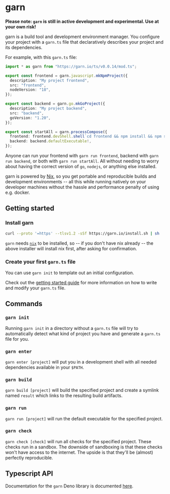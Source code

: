 # garn

**Please note: `garn` is still in active development and experimental. Use at your own risk!**

garn is a build tool and development environment manager. You configure your
project with a `garn.ts` file that declaratively describes your project and its
dependencies.

For example, with this `garn.ts` file:

```typescript
import * as garn from "https://garn.io/ts/v0.0.14/mod.ts";

export const frontend = garn.javascript.mkNpmProject({
  description: "My project frontend",
  src: "frontend",
  nodeVersion: "18",
});

export const backend = garn.go.mkGoProject({
  description: "My project backend",
  src: "backend",
  goVersion: "1.20",
});

export const startAll = garn.processCompose({
  frontend: frontend.devShell.shell`cd frontend && npm install && npm start`,
  backend: backend.defaultExecutable!,
});
```

Anyone can run your frontend with `garn run frontend`, backend with `garn run
backend`, or both with `garn run startAll`. All without needing to worry about
having the correct version of `go`, `nodejs`, or anything else installed.

garn is powered by [Nix](https://nixos.org/), so you get portable and
reproducible builds and development environments -- all this while running
natively on your developer machines without the hassle and performance penalty
of using e.g. docker.

## Getting started

### Install garn

```bash
curl --proto '=https' --tlsv1.2 -sSf https://garn.io/install.sh | sh
```

`garn` needs [`nix`](https://nixos.org/) to be installed, so -- if you don't
have nix already -- the above installer will install nix first, after asking
for confirmation.

### Create your first `garn.ts` file

You can use `garn init` to template out an initial configuration.

Check out the [getting started guide](https://garn.io/docs/getting_started) for
more information on how to write and modify your `garn.ts` file.

## Commands

### `garn init`

Running `garn init` in a directory without a `garn.ts` file will try to
automatically detect what kind of project you have and generate a `garn.ts`
file for you.

### `garn enter`

`garn enter [project]` will put you in a development shell with all needed
dependencies available in your `$PATH`.

### `garn build`

`garn build [project]` will build the specified project and create a symlink
named `result` which links to the resulting build artifacts.

### `garn run`

`garn run [project]` will run the default executable for the specified project.

### `garn check`

`garn check [check]` will run all checks for the specified project. These
checks run in a sandbox. The downside of sandboxing is that these checks won't
have access to the internet. The upside is that they'll be (almost) perfectly
reproducible.

## Typescript API

Documentation for the `garn` Deno library is documented
[here](https://doc.deno.land/https://garn.io/ts/v0.0.14/mod.ts).
